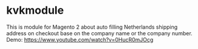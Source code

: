 # kvkmodule
This is module for Magento 2 about auto filling Netherlands shipping address on checkout base on the company name or the company number.
    Demo: https://www.youtube.com/watch?v=0HucR0mJOcg
